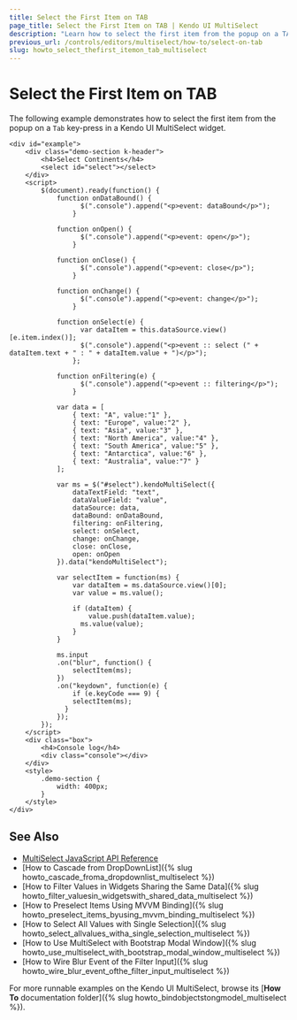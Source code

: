 ```yaml
---
title: Select the First Item on TAB
page_title: Select the First Item on TAB | Kendo UI MultiSelect
description: "Learn how to select the first item from the popup on a TAB keypress in the Kendo UI MultiSelect widget."
previous_url: /controls/editors/multiselect/how-to/select-on-tab
slug: howto_select_thefirst_itemon_tab_multiselect
---
```


# Select the First Item on TAB

The following example demonstrates how to select the first item from the popup on a `Tab` key-press in a Kendo UI MultiSelect widget.

```dojo
<div id="example">
    <div class="demo-section k-header">
        <h4>Select Continents</h4>
        <select id="select"></select>
    </div>
    <script>
        $(document).ready(function() {
            function onDataBound() {
                  $(".console").append("<p>event: dataBound</p>");
                }

            function onOpen() {
                  $(".console").append("<p>event: open</p>");
                }

            function onClose() {
                  $(".console").append("<p>event: close</p>");
                }

            function onChange() {
                  $(".console").append("<p>event: change</p>");
                }

            function onSelect(e) {
                  var dataItem = this.dataSource.view()[e.item.index()];
                  $(".console").append("<p>event :: select (" + dataItem.text + " : " + dataItem.value + ")</p>");
                };

            function onFiltering(e) {
                  $(".console").append("<p>event :: filtering</p>");
                }

            var data = [
                { text: "A", value:"1" },
                { text: "Europe", value:"2" },
                { text: "Asia", value:"3" },
                { text: "North America", value:"4" },
                { text: "South America", value:"5" },
                { text: "Antarctica", value:"6" },
                { text: "Australia", value:"7" }
            ];

            var ms = $("#select").kendoMultiSelect({
                dataTextField: "text",
                dataValueField: "value",
                dataSource: data,
                dataBound: onDataBound,
                filtering: onFiltering,
                select: onSelect,
                change: onChange,
                close: onClose,
                open: onOpen
            }).data("kendoMultiSelect");

            var selectItem = function(ms) {
                var dataItem = ms.dataSource.view()[0];
                var value = ms.value();

                if (dataItem) {
                    value.push(dataItem.value);
                  ms.value(value);
                }
            }

            ms.input
            .on("blur", function() {
                selectItem(ms);
            })
            .on("keydown", function(e) {
                if (e.keyCode === 9) {
                selectItem(ms);
              }
            });
        });
    </script>
    <div class="box">
        <h4>Console log</h4>
        <div class="console"></div>
    </div>
    <style>
        .demo-section {
            width: 400px;
        }
    </style>
</div>
```

## See Also

* [MultiSelect JavaScript API Reference](/api/javascript/ui/multiselect)
* [How to Cascade from DropDownList]({% slug howto_cascade_froma_dropdownlist_multiselect %})
* [How to Filter Values in Widgets Sharing the Same Data]({% slug howto_filter_valuesin_widgetswith_shared_data_multiselect %})
* [How to Preselect Items Using MVVM Binding]({% slug howto_preselect_items_byusing_mvvm_binding_multiselect %})
* [How to Select All Values with Single Selection]({% slug howto_select_allvalues_witha_single_selection_multiselect %})
* [How to Use MultiSelect with Bootstrap Modal Window]({% slug howto_use_multiselect_with_bootstrap_modal_window_multiselect %})
* [How to Wire Blur Event of the Filter Input]({% slug howto_wire_blur_event_ofthe_filtеr_input_multiselect %})

For more runnable examples on the Kendo UI MultiSelect, browse its [**How To** documentation folder]({% slug howto_bindobjectstongmodel_multiselect %}).
